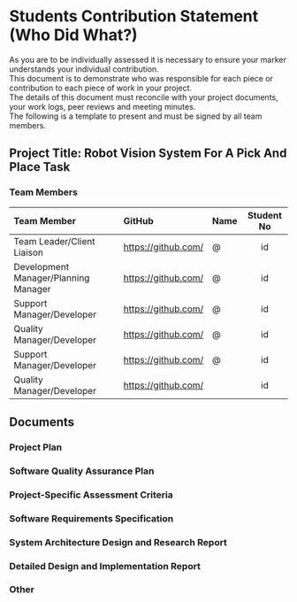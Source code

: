 <link rel="stylesheet" href="../styles/contribution.css" type="text/css">

#  Students Contribution Statement (Who Did What?)
<!--
	Editor(s):
	Year: 2023
-->

As you are to be individually assessed it is necessary to ensure your marker understands your individual contribution.\
This document is to demonstrate who was responsible for each piece or contribution to each piece of work in your project.\
The details of this document must reconcile with your project documents, your work logs, peer reviews and meeting minutes.\
The following is a template to present and must be signed by all team members.

## Project Title: Robot Vision System For A Pick And Place Task
### Team Members
|Team Member|GitHub|Name|Student No|
|:-|:-|:-|:-:|
|Team Leader/Client Liaison|<https://github.com/>|@|id|
|Development Manager/Planning Manager|<https://github.com/>|@|id|
|Support Manager/Developer|<https://github.com/>|@|id|
|Quality Manager/Developer|<https://github.com/>|@|id|
|Support Manager/Developer|<https://github.com/>|@|id|
|Quality Manager/Developer|<https://github.com/>||id|

<div class="page"/><!-- page break -->

## Documents
### Project Plan


<div class="page"/><!-- page break -->

### Software Quality Assurance Plan

<div class="page"/><!-- page break -->

### Project-Specific Assessment Criteria


### Software Requirements Specification


<div class="page"/><!-- page break -->

### System Architecture Design and Research Report


### Detailed Design and Implementation Report


<div class="page"/><!-- page break -->

### Other


